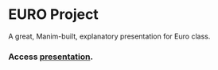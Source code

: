 # EURO Project
A great, Manim-built, explanatory presentation for Euro class.

### Access [presentation](https://aaronshelby.github.io/euro_project/a).
